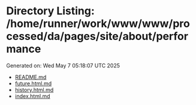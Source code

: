 # Directory Listing: /home/runner/work/www/www/processed/da/pages/site/about/performance
Generated on: Wed May  7 05:18:07 UTC 2025

- [README.md](README.md)
- [future.html.md](future.html.md)
- [history.html.md](history.html.md)
- [index.html.md](index.html.md)
